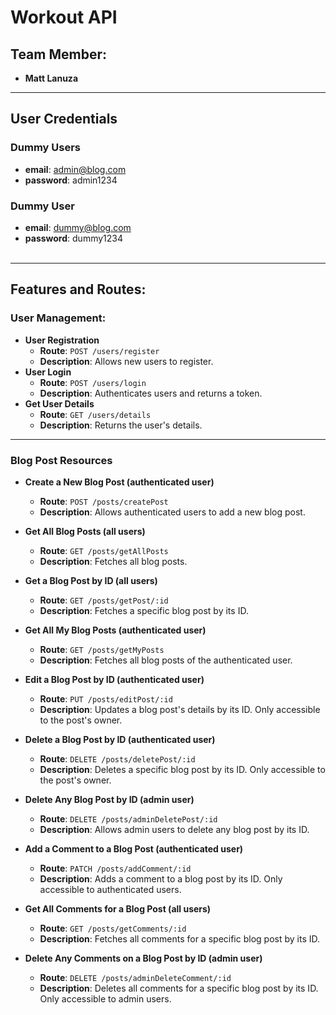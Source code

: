 # Workout API


## Team Member:
- **Matt Lanuza**

---

## User Credentials
### Dummy Users
- **email**: admin@blog.com  
- **password**: admin1234


### Dummy User
- **email**: dummy@blog.com  
- **password**: dummy1234 <br><br>

---

## Features and Routes:

### User Management:
- **User Registration**  
  - **Route**: `POST /users/register`  
  - **Description**: Allows new users to register.  
- **User Login**  
  - **Route**: `POST /users/login`  
  - **Description**: Authenticates users and returns a token.
- **Get User Details**  
  - **Route**: `GET /users/details`  
  - **Description**: Returns the user's details.

---

### **Blog Post Resources**

- **Create a New Blog Post (authenticated user)**  
  - **Route**: `POST /posts/createPost`  
  - **Description**: Allows authenticated users to add a new blog post.

- **Get All Blog Posts (all users)**  
  - **Route**: `GET /posts/getAllPosts`  
  - **Description**: Fetches all blog posts.

- **Get a Blog Post by ID (all users)**  
  - **Route**: `GET /posts/getPost/:id`  
  - **Description**: Fetches a specific blog post by its ID.

- **Get All My Blog Posts (authenticated user)**  
  - **Route**: `GET /posts/getMyPosts`  
  - **Description**: Fetches all blog posts of the authenticated user.

- **Edit a Blog Post by ID (authenticated user)**  
  - **Route**: `PUT /posts/editPost/:id`  
  - **Description**: Updates a blog post's details by its ID. Only accessible to the post's owner.

- **Delete a Blog Post by ID (authenticated user)**  
  - **Route**: `DELETE /posts/deletePost/:id`  
  - **Description**: Deletes a specific blog post by its ID. Only accessible to the post's owner.

- **Delete Any Blog Post by ID (admin user)**  
  - **Route**: `DELETE /posts/adminDeletePost/:id`  
  - **Description**: Allows admin users to delete any blog post by its ID.

- **Add a Comment to a Blog Post (authenticated user)**  
  - **Route**: `PATCH /posts/addComment/:id`  
  - **Description**: Adds a comment to a blog post by its ID. Only accessible to authenticated users.

- **Get All Comments for a Blog Post (all users)**  
  - **Route**: `GET /posts/getComments/:id`  
  - **Description**: Fetches all comments for a specific blog post by its ID.

- **Delete Any Comments on a Blog Post by ID (admin user)**  
  - **Route**: `DELETE /posts/adminDeleteComment/:id`  
  - **Description**: Deletes all comments for a specific blog post by its ID. Only accessible to admin users.